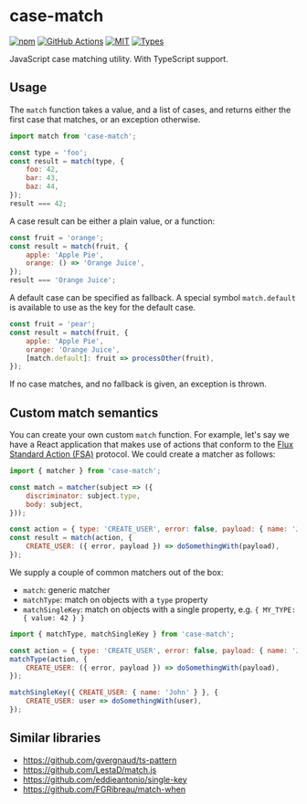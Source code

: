 
# case-match

[![npm](https://img.shields.io/npm/v/case-match.svg)](https://www.npmjs.com/package/case-match)
[![GitHub Actions](https://github.com/mkrause/case-match/actions/workflows/nodejs.yml/badge.svg)](https://github.com/mkrause/case-match/actions)
[![MIT](https://img.shields.io/npm/l/case-match)](https://github.com/mkrause/case-match)
[![Types](https://img.shields.io/npm/types/case-match)](https://github.com/mkrause/case-match)

JavaScript case matching utility. With TypeScript support.


## Usage

The `match` function takes a value, and a list of cases, and returns either the first case that matches, or an exception otherwise.

```js
import match from 'case-match';

const type = 'foo';
const result = match(type, {
    foo: 42,
    bar: 43,
    baz: 44,
});
result === 42;
```

A case result can be either a plain value, or a function:

```js
const fruit = 'orange';
const result = match(fruit, {
    apple: 'Apple Pie',
    orange: () => 'Orange Juice',
});
result === 'Orange Juice';
```

A default case can be specified as fallback. A special symbol `match.default` is available to use as the key for the default case.

```js
const fruit = 'pear';
const result = match(fruit, {
    apple: 'Apple Pie',
    orange: 'Orange Juice',
    [match.default]: fruit => processOther(fruit),
});
```

If no case matches, and no fallback is given, an exception is thrown.


## Custom match semantics

You can create your own custom `match` function. For example, let's say we have a React application that makes use of actions that conform to the [Flux Standard Action (FSA)](https://github.com/acdlite/flux-standard-action) protocol. We could create a matcher as follows:

```js
import { matcher } from 'case-match';

const match = matcher(subject => ({
    discriminator: subject.type,
    body: subject,
}));

const action = { type: 'CREATE_USER', error: false, payload: { name: 'John' } };
const result = match(action, {
    CREATE_USER: ({ error, payload }) => doSomethingWith(payload),
});
```

We supply a couple of common matchers out of the box:

- `match`: generic matcher
- `matchType`: match on objects with a `type` property
- `matchSingleKey`: match on objects with a single property, e.g. `{ MY_TYPE: { value: 42 } }`

```js
import { matchType, matchSingleKey } from 'case-match';

const action = { type: 'CREATE_USER', error: false, payload: { name: 'John' } };
matchType(action, {
    CREATE_USER: ({ error, payload }) => doSomethingWith(payload),
});

matchSingleKey({ CREATE_USER: { name: 'John' } }, {
    CREATE_USER: user => doSomethingWith(user),
});
```


## Similar libraries

- https://github.com/gvergnaud/ts-pattern
- https://github.com/LestaD/match.js
- https://github.com/eddieantonio/single-key
- https://github.com/FGRibreau/match-when
